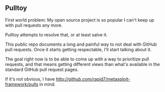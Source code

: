 Pulltoy
-------

First world problem: My open source project is so popular I can't keep
up with pull requests any more.

Pulltoy attempts to resolve that, or at least salve it.

This public repo documents a long and painful way to not deal with GitHub pull requests.
Once it starts getting respectable, I'll start talking about it.

The goal right now is to be able to come up with a way to prioritize pull requests, and
that means getting different views than what's available in the standard GitHub pull
request pages.

If it's not obvious, I have http://github.com/rapid7/metasploit-framework/pulls in mind.

